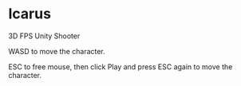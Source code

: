 # Icarus
3D FPS Unity Shooter
<p>WASD to move the character.</p>
<p>ESC to free mouse, then click Play and press ESC again to move the character.</p>

